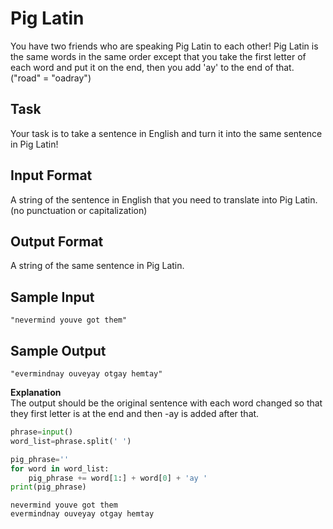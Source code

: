 # Pig Latin
You have two friends who are speaking Pig Latin to each other! Pig Latin is the same words in the same order except that you take the first letter of each word and put it on the end, then you add 'ay' to the end of that. ("road" = "oadray") 

## Task
Your task is to take a sentence in English and turn it into the same sentence in Pig Latin! 

## Input Format 
A string of the sentence in English that you need to translate into Pig Latin. (no punctuation or capitalization)

## Output Format 
A string of the same sentence in Pig Latin.

## Sample Input 
```"nevermind youve got them"```

## Sample Output 
```"evermindnay ouveyay otgay hemtay"```

**Explanation**<br/>
The output should be the original sentence with each word changed so that they first letter is at the end and then -ay is added after that.


```python
phrase=input()
word_list=phrase.split(' ')

pig_phrase=''
for word in word_list:
    pig_phrase += word[1:] + word[0] + 'ay '
print(pig_phrase)
```

    nevermind youve got them
    evermindnay ouveyay otgay hemtay 
    
